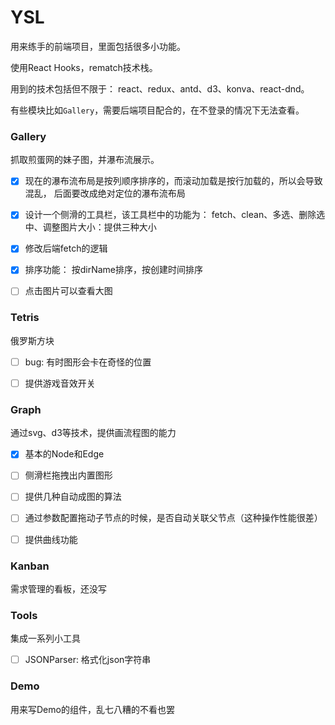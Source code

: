 # YSL

用来练手的前端项目，里面包括很多小功能。

使用React Hooks，rematch技术栈。

用到的技术包括但不限于： react、redux、antd、d3、konva、react-dnd。

有些模块比如`Gallery`，需要后端项目配合的，在不登录的情况下无法查看。

### Gallery

抓取煎蛋网的妹子图，并瀑布流展示。

- [x] 现在的瀑布流布局是按列顺序排序的，而滚动加载是按行加载的，所以会导致混乱，
后面要改成绝对定位的瀑布流布局
- [x] 设计一个侧滑的工具栏，该工具栏中的功能为：
fetch、clean、多选、删除选中、调整图片大小：提供三种大小
- [x] 修改后端fetch的逻辑
- [x] 排序功能： 按dirName排序，按创建时间排序
- [ ] 点击图片可以查看大图



### Tetris

俄罗斯方块

- [ ] bug: 有时图形会卡在奇怪的位置
- [ ] 提供游戏音效开关



### Graph

通过svg、d3等技术，提供画流程图的能力

- [x] 基本的Node和Edge
- [ ] 侧滑栏拖拽出内置图形
- [ ] 提供几种自动成图的算法
- [ ] 通过参数配置拖动子节点的时候，是否自动关联父节点（这种操作性能很差）
- [ ] 提供曲线功能



### Kanban

需求管理的看板，还没写





### Tools

集成一系列小工具

- [ ] JSONParser: 格式化json字符串



### Demo

用来写Demo的组件，乱七八糟的不看也罢







